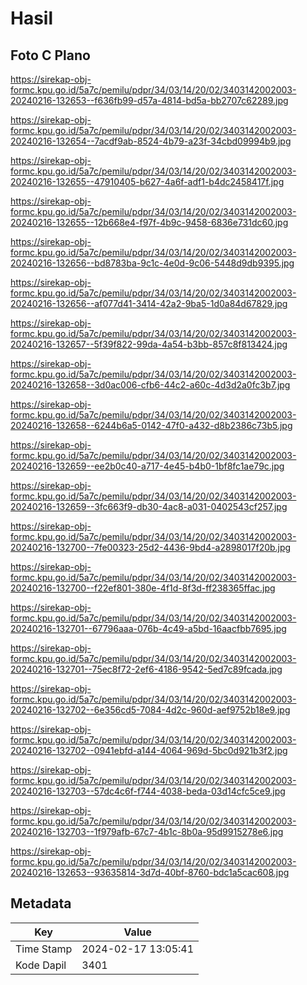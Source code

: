# Hasil

## Foto C Plano

https://sirekap-obj-formc.kpu.go.id/5a7c/pemilu/pdpr/34/03/14/20/02/3403142002003-20240216-132653--f636fb99-d57a-4814-bd5a-bb2707c62289.jpg

https://sirekap-obj-formc.kpu.go.id/5a7c/pemilu/pdpr/34/03/14/20/02/3403142002003-20240216-132654--7acdf9ab-8524-4b79-a23f-34cbd09994b9.jpg

https://sirekap-obj-formc.kpu.go.id/5a7c/pemilu/pdpr/34/03/14/20/02/3403142002003-20240216-132655--47910405-b627-4a6f-adf1-b4dc2458417f.jpg

https://sirekap-obj-formc.kpu.go.id/5a7c/pemilu/pdpr/34/03/14/20/02/3403142002003-20240216-132655--12b668e4-f97f-4b9c-9458-6836e731dc60.jpg

https://sirekap-obj-formc.kpu.go.id/5a7c/pemilu/pdpr/34/03/14/20/02/3403142002003-20240216-132656--bd8783ba-9c1c-4e0d-9c06-5448d9db9395.jpg

https://sirekap-obj-formc.kpu.go.id/5a7c/pemilu/pdpr/34/03/14/20/02/3403142002003-20240216-132656--af077d41-3414-42a2-9ba5-1d0a84d67829.jpg

https://sirekap-obj-formc.kpu.go.id/5a7c/pemilu/pdpr/34/03/14/20/02/3403142002003-20240216-132657--5f39f822-99da-4a54-b3bb-857c8f813424.jpg

https://sirekap-obj-formc.kpu.go.id/5a7c/pemilu/pdpr/34/03/14/20/02/3403142002003-20240216-132658--3d0ac006-cfb6-44c2-a60c-4d3d2a0fc3b7.jpg

https://sirekap-obj-formc.kpu.go.id/5a7c/pemilu/pdpr/34/03/14/20/02/3403142002003-20240216-132658--6244b6a5-0142-47f0-a432-d8b2386c73b5.jpg

https://sirekap-obj-formc.kpu.go.id/5a7c/pemilu/pdpr/34/03/14/20/02/3403142002003-20240216-132659--ee2b0c40-a717-4e45-b4b0-1bf8fc1ae79c.jpg

https://sirekap-obj-formc.kpu.go.id/5a7c/pemilu/pdpr/34/03/14/20/02/3403142002003-20240216-132659--3fc663f9-db30-4ac8-a031-0402543cf257.jpg

https://sirekap-obj-formc.kpu.go.id/5a7c/pemilu/pdpr/34/03/14/20/02/3403142002003-20240216-132700--7fe00323-25d2-4436-9bd4-a2898017f20b.jpg

https://sirekap-obj-formc.kpu.go.id/5a7c/pemilu/pdpr/34/03/14/20/02/3403142002003-20240216-132700--f22ef801-380e-4f1d-8f3d-ff238365ffac.jpg

https://sirekap-obj-formc.kpu.go.id/5a7c/pemilu/pdpr/34/03/14/20/02/3403142002003-20240216-132701--67796aaa-076b-4c49-a5bd-16aacfbb7695.jpg

https://sirekap-obj-formc.kpu.go.id/5a7c/pemilu/pdpr/34/03/14/20/02/3403142002003-20240216-132701--75ec8f72-2ef6-4186-9542-5ed7c89fcada.jpg

https://sirekap-obj-formc.kpu.go.id/5a7c/pemilu/pdpr/34/03/14/20/02/3403142002003-20240216-132702--6e356cd5-7084-4d2c-960d-aef9752b18e9.jpg

https://sirekap-obj-formc.kpu.go.id/5a7c/pemilu/pdpr/34/03/14/20/02/3403142002003-20240216-132702--0941ebfd-a144-4064-969d-5bc0d921b3f2.jpg

https://sirekap-obj-formc.kpu.go.id/5a7c/pemilu/pdpr/34/03/14/20/02/3403142002003-20240216-132703--57dc4c6f-f744-4038-beda-03d14cfc5ce9.jpg

https://sirekap-obj-formc.kpu.go.id/5a7c/pemilu/pdpr/34/03/14/20/02/3403142002003-20240216-132703--1f979afb-67c7-4b1c-8b0a-95d9915278e6.jpg

https://sirekap-obj-formc.kpu.go.id/5a7c/pemilu/pdpr/34/03/14/20/02/3403142002003-20240216-132653--93635814-3d7d-40bf-8760-bdc1a5cac608.jpg


## Metadata

| Key        | Value               |
| ---------- | ------------------- |
| Time Stamp | 2024-02-17 13:05:41 |
| Kode Dapil | 3401                |



